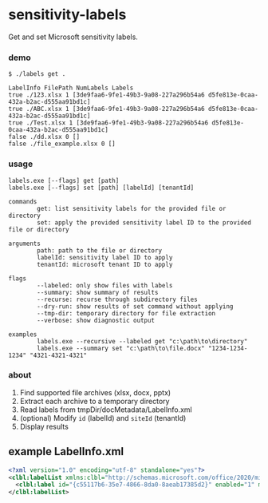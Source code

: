 # sensitivity-labels
Get and set Microsoft sensitivity labels.

### demo
```
$ ./labels get .

LabelInfo FilePath NumLabels Labels
true ./123.xlsx 1 [3de9faa6-9fe1-49b3-9a08-227a296b54a6 d5fe813e-0caa-432a-b2ac-d555aa91bd1c]
true ./ABC.xlsx 1 [3de9faa6-9fe1-49b3-9a08-227a296b54a6 d5fe813e-0caa-432a-b2ac-d555aa91bd1c]
true ./Test.xlsx 1 [3de9faa6-9fe1-49b3-9a08-227a296b54a6 d5fe813e-0caa-432a-b2ac-d555aa91bd1c]
false ./dd.xlsx 0 []
false ./file_example.xlsx 0 []
```


### usage
```
labels.exe [--flags] get [path]
labels.exe [--flags] set [path] [labelId] [tenantId]

commands
        get: list sensitivity labels for the provided file or directory
        set: apply the provided sensitivity label ID to the provided file or directory

arguments
        path: path to the file or directory
        labelId: sensitivity label ID to apply
        tenantId: microsoft tenant ID to apply

flags
        --labeled: only show files with labels
        --summary: show summary of results
        --recurse: recurse through subdirectory files
        --dry-run: show results of set command without applying
        --tmp-dir: temporary directory for file extraction
        --verbose: show diagnostic output

examples
        labels.exe --recursive --labeled get "c:\path\to\directory"
        labels.exe --summary set "c:\path\to\file.docx" "1234-1234-1234" "4321-4321-4321"
```

### about
1. Find supported file archives (xlsx, docx, pptx)
2. Extract each archive to a temporary directory
3. Read labels from tmpDir/docMetadata/LabelInfo.xml
4. (optional) Modify `id` (labelId) and `siteId` (tenantId)
5. Display results

## example LabelInfo.xml
```xml
<?xml version="1.0" encoding="utf-8" standalone="yes"?>
<clbl:labelList xmlns:clbl="http://schemas.microsoft.com/office/2020/mipLabelMetadata">
  <clbl:label id="{c55117b6-35e7-4866-8da0-8aeab17385d2}" enabled="1" method="Privileged" siteId="{37b1cb57-8023-4b88-bae9-2b532b0b70a6}" contentBits="0" removed="0" />
</clbl:labelList>
```